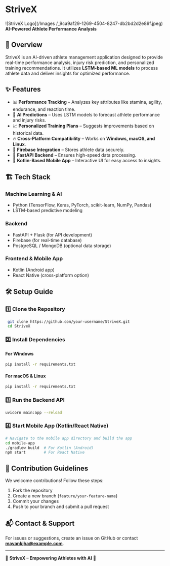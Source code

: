 # StriveX

![StriveX Logo](/Images
/_9ca9af29-1269-4504-8247-db2bd2d2e89f.jpeg)  
**AI-Powered Athlete Performance Analysis**

## 🚀 Overview
StriveX is an AI-driven athlete management application designed to provide real-time performance analysis, injury risk prediction, and personalized training recommendations. It utilizes **LSTM-based ML models** to process athlete data and deliver insights for optimized performance.

## ✨ Features
- 📊 **Performance Tracking** – Analyzes key attributes like stamina, agility, endurance, and reaction time.
- 🤖 **AI Predictions** – Uses LSTM models to forecast athlete performance and injury risks.
- 📈 **Personalized Training Plans** – Suggests improvements based on historical data.
- 🔥 **Cross-Platform Compatibility** – Works on **Windows, macOS, and Linux**.
- 🔗 **Firebase Integration** – Stores athlete data securely.
- 📡 **FastAPI Backend** – Ensures high-speed data processing.
- 📱 **Kotlin-Based Mobile App** – Interactive UI for easy access to insights.

## 🏗️ Tech Stack
### **Machine Learning & AI**
- Python (TensorFlow, Keras, PyTorch, scikit-learn, NumPy, Pandas)
- LSTM-based predictive modeling

### **Backend**
- FastAPI + Flask (for API development)
- Firebase (for real-time database)
- PostgreSQL / MongoDB (optional data storage)

### **Frontend & Mobile App**
- Kotlin (Android app)
- React Native (cross-platform option)

## 🛠️ Setup Guide
### **1️⃣ Clone the Repository**
```sh
 git clone https://github.com/your-username/StriveX.git
 cd StriveX
```

### **2️⃣ Install Dependencies**
#### **For Windows**
```sh
pip install -r requirements.txt
```
#### **For macOS & Linux**
```sh
pip install -r requirements.txt
```

### **3️⃣ Run the Backend API**
```sh
uvicorn main:app --reload
```

### **4️⃣ Start Mobile App (Kotlin/React Native)**
```sh
# Navigate to the mobile app directory and build the app
cd mobile-app
./gradlew build  # For Kotlin (Android)
npm start        # For React Native
```

## 🧩 Contribution Guidelines
We welcome contributions! Follow these steps:
1. Fork the repository
2. Create a new branch (`feature/your-feature-name`)
3. Commit your changes
4. Push to your branch and submit a pull request

## 📬 Contact & Support
For issues or suggestions, create an issue on GitHub or contact **mayankjha@example.com**.

---
📌 **StriveX – Empowering Athletes with AI** 🌟

